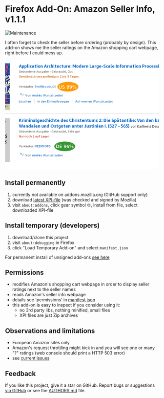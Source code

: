 # Firefox Add-On: Amazon Seller Info, v1.1.1

![Maintenance](https://img.shields.io/maintenance/yes/2020.svg)

I often forget to check the seller before ordering (probably by design). 
This add-on shows me the seller ratings on the Amazon shopping cart webpage, 
right before I could mess up.


![Screenshot](README-screenshot.png?raw=true "Screenshot")


## Install permanently

1. currently not available on addons.mozilla.org (GitHub support only)
2. download [latest XPI-file](https://github.com/andre-st/amazon-sellerinfo/releases) (was checked and signed by Mozilla)
3. visit `about:addons`, click gear symbol &#9881;, install from file, select downloaded XPI-file 


## Install temporary (developers)

1. download/clone this project
2. visit `about:debugging` in Firefox
3. click "Load Temporary Add-on" and select `manifest.json`

For permanent install of unsigned add-ons [see here](https://support.mozilla.org/en-US/kb/add-on-signing-in-firefox#w_what-are-my-options-if-i-want-to-use-an-unsigned-add-on-advanced-users)


## Permissions

- modifies Amazon's shopping cart webpage in order to display seller ratings next to the seller names
- reads Amazon's seller info webpage
- details see 'permissions' in [manifest.json](manifest.json)
- this add-on is easy to inspect if you consider using it:
	- no 3rd party libs, nothing minified, small files
	- XPI files are just Zip archives


## Observations and limitations

- European Amazon sites only
- Amazon's request throttling might kick in and you will see one or many "?" ratings (web console should print a HTTP 503 error)
- see [current issues](https://github.com/andre-st/amazon-sellerinfo/issues)



## Feedback

If you like this project, give it a star on GitHub.
Report bugs or suggestions [via GitHub](https://github.com/andre-st/firefox-whewtab/issues)
or see the [AUTHORS.md](AUTHORS.md) file.

